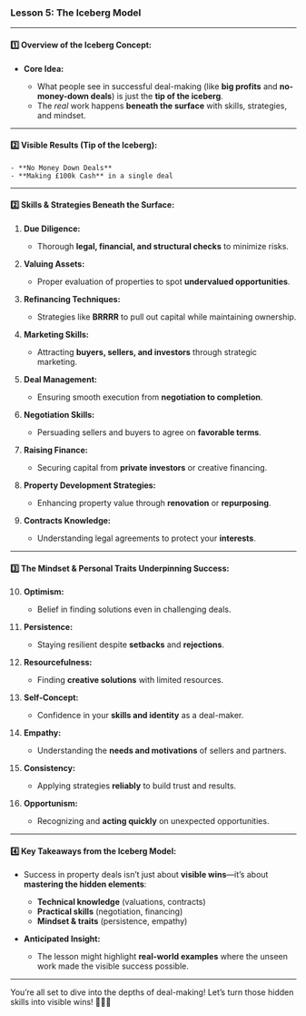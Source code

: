 ### **Lesson 5: The Iceberg Model**

---

#### **1️⃣ Overview of the Iceberg Concept:**

- **Core Idea:**
    
    - What people see in successful deal-making (like **big profits** and **no-money-down deals**) is just the **tip of the iceberg**.
    - The _real_ work happens **beneath the surface** with skills, strategies, and mindset.

---

#### **2️⃣ Visible Results (Tip of the Iceberg):**
    
    - **No Money Down Deals**
    - **Making £100k Cash** in a single deal

---

#### **2️⃣ Skills & Strategies Beneath the Surface:**

1. **Due Diligence:**
    
    - Thorough **legal, financial, and structural checks** to minimize risks.
2. **Valuing Assets:**
    
    - Proper evaluation of properties to spot **undervalued opportunities**.
3. **Refinancing Techniques:**
    
    - Strategies like **BRRRR** to pull out capital while maintaining ownership.
4. **Marketing Skills:**
    
    - Attracting **buyers, sellers, and investors** through strategic marketing.
5. **Deal Management:**
    
    - Ensuring smooth execution from **negotiation to completion**.
6. **Negotiation Skills:**
    
    - Persuading sellers and buyers to agree on **favorable terms**.
7. **Raising Finance:**
    
    - Securing capital from **private investors** or creative financing.
8. **Property Development Strategies:**
    
    - Enhancing property value through **renovation** or **repurposing**.
9. **Contracts Knowledge:**
    
    - Understanding legal agreements to protect your **interests**.

---

#### **3️⃣ The Mindset & Personal Traits Underpinning Success:**

10. **Optimism:**
    
    - Belief in finding solutions even in challenging deals.
11. **Persistence:**
    
    - Staying resilient despite **setbacks** and **rejections**.
12. **Resourcefulness:**
    
    - Finding **creative solutions** with limited resources.
13. **Self-Concept:**
    
    - Confidence in your **skills and identity** as a deal-maker.
14. **Empathy:**
    
    - Understanding the **needs and motivations** of sellers and partners.
15. **Consistency:**
    
    - Applying strategies **reliably** to build trust and results.
16. **Opportunism:**
    
    - Recognizing and **acting quickly** on unexpected opportunities.

---

#### **4️⃣ Key Takeaways from the Iceberg Model:**

- Success in property deals isn’t just about **visible wins**—it’s about **mastering the hidden elements**:
    
    - **Technical knowledge** (valuations, contracts)
    - **Practical skills** (negotiation, financing)
    - **Mindset & traits** (persistence, empathy)
- **Anticipated Insight:**
    
    - The lesson might highlight **real-world examples** where the unseen work made the visible success possible.

---

You’re all set to dive into the depths of deal-making! Let’s turn those hidden skills into visible wins! 🌊💼✨